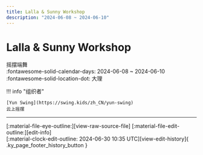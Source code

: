 ```yaml
---
title: Lalla & Sunny Workshop
description: "2024-06-08 ~ 2024-06-10"
---
```


# Lalla & Sunny Workshop 

摇摆端舞  
:fontawesome-solid-calendar-days: 2024-06-08 ~ 2024-06-10  
:fontawesome-solid-location-dot: 大理  

!!! info "组织者"

    [Yun Swing](https://swing.kids/zh_CN/yun-swing)  
    云上摇摆  

---

<div class="ky_page_footer" markdown>
<div class="ky_page_footer_trailing" markdown="span">
[:material-file-eye-outline:][view-raw-source-file]
[:material-file-edit-outline:][edit-info]
</div>
<div class="ky_page_footer_leading" markdown="span">
[:material-clock-edit-outline: 2024-06-30 10:35 UTC][view-edit-history]{ .ky_page_footer_history_button }
</div>
</div>

[view-raw-source-file]: https://github.com/swingdance/events/blob/main/2024/zh_CN/dali-lalla-n-sunny-workshop-2024.json "查看原始源文件"
[edit-info]: https://github.com/swingdance/events/issues/new?assignees=&labels=update+event&projects=&template=03-update_entity.yml&title=Update%20Event%3A%202024%2Fzh_CN%20%E2%80%A2%20Lalla%20%26%20Sunny%20Workshop&region=zh_CN&year=2024&id=dali-lalla-n-sunny-workshop-2024&name=Lalla%20%26%20Sunny%20Workshop&org_id=yun-swing "编辑信息"

[view-edit-history]: https://github.com/swingdance/events/commits/main/2024/zh_CN/dali-lalla-n-sunny-workshop-2024.json "查看编辑历史"
